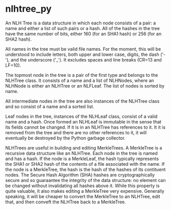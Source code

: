 # nlhtree_py

An NLH Tree is a data structure in which each node consists of a pair:
a name and either a list of such pairs or a hash.  All of the hashes
in the tree have the same number of bits, either 160 (for an SHA1 hash)
or 256 (for an SHA2 hash).

All names in the tree must be valid file names.  For the moment, this
will be understood to include letters, both upper and lower case, 
digits, the dash ('-'), and the underscore ('_').  It excludes spaces
and line breaks (CR=13 and LF=10).  

The topmost node in the tree is a pair of the first type and belongs to the
NLHTree class.  It consists of a name and a list of NLHNodes, where an
NLHNode is either an NLHTree or an NLFLeaf.  The list of nodes is sorted
by name.

All intermediate nodes in the tree are also instances of the NLHTree 
class and so consist of a name and a sorted list.

Leaf nodes in the tree, instances of the NLHLeaf class, consist of a valid 
name and a hash.  Once formed an NLHLeaf is immutable in the sense that 
its fields cannot be changed.  If it is in an NLHTree has references to 
it.  It it is removed from the tree and there are no other references to 
it, it will eventually be destroyed by the Python garbage collector.

NLHTrees are useful in building and editing MerkleTrees.  A MerkleTree
is a recursive data structure like an NLHTree.  Each node in the tree is 
named and has a hash.  If the node is a MerkleLeaf, the hash typically
represents the SHA1 or SHA2 hash of the contents of a file associated
with the name.  If the
node is a MerkleTree, the hash is the hash of the hashes of its 
contituent nodes.  The Secure Hash Algorithm (SHA) hashes are 
cryptographically secure and so guaraantee the integrity of the data 
structure: no element can be changed without invalidating all hashes above it.
While this property is quite valuable, it also makes editing a MerkleTree 
very expensive.  Generally speaking, it will be cheaper to convert the 
MerkleTree to an NLHTree, edit that, and then conveft the NLHTree back to
a MerkleTree.
